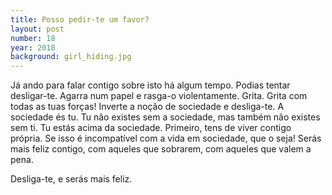 ```yaml
---
title: Posso pedir-te um favor?
layout: post
number: 18
year: 2018
background: girl_hiding.jpg
---
```


Já ando para falar contigo sobre isto há algum tempo. Podias tentar desligar-te. Agarra num papel e rasga-o violentamente. Grita. Grita com todas as tuas forças! Inverte a noção de sociedade e desliga-te. A sociedade és tu. Tu não existes sem a sociedade, mas também não existes sem ti. Tu estás acima da sociedade. Primeiro, tens de viver contigo própria. Se isso é incompatível com a vida em sociedade, que o seja! Serás mais feliz contigo, com aqueles que sobrarem, com aqueles que valem a pena.

Desliga-te, e serás mais feliz.
